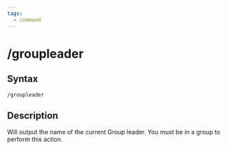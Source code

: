 ```yaml
---
tags:
  - command
---
```


# /groupleader

## Syntax

<!--cmd-syntax-start-->
```eqcommand
/groupleader
```
<!--cmd-syntax-end-->

## Description

<!--cmd-desc-start-->
Will output the name of the current Group leader. You must be in a group to perform this action.
<!--cmd-desc-end-->